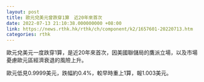 ```yaml
---
layout: post
title: 歐元兌美元曾跌穿1算　近20年來首次
date: 2022-07-13 21:10:38.000000000 +08:00
link: https://news.rthk.hk/rthk/ch/component/k2/1657601-20220713.htm
categories: rthk
---
```


歐元兌美元一度跌穿1算，是近20年來首次，因美國聯儲局的鷹派立場，以及市場憂慮歐元區經濟衰退的風險上升。

歐元低見0.9999美元，跌幅約0.4%，較早時重上1算，報1.003美元。
